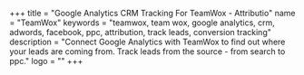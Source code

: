 +++
title = "Google Analytics CRM Tracking For TeamWox - Attributio"
name = "TeamWox"
keywords = "teamwox, team wox, google analytics, crm, adwords, facebook, ppc, attribution, track leads, conversion tracking"
description = "Connect Google Analytics with TeamWox to find out where your leads are coming from. Track leads from the source - from search to ppc."
logo = ""
+++
